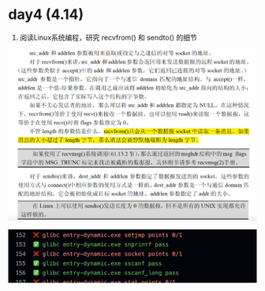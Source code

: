 # day4 (4.14)

1. 阅读Linux系统编程，研究 recvfrom() 和 sendto() 的细节

![](../../asserts/0410/3.jpg ':class=myImageClass')

![](../../asserts/0410/5.jpg ':class=myImageClass')
